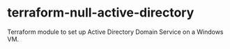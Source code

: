 # terraform-null-active-directory

Terraform module to set up Active Directory Domain Service on a Windows VM.